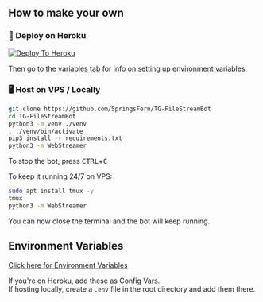 ## How to make your own

### 🚀 Deploy on Heroku

[![Deploy To Heroku](https://www.herokucdn.com/deploy/button.svg)](https://heroku.com/deploy)

Then go to the [variables tab](/README.md#environment-variables) for info on setting up environment variables.

### 🖥 Host on VPS / Locally

```sh
git clone https://github.com/SpringsFern/TG-FileStreamBot
cd TG-FileStreamBot
python3 -m venv ./venv
. ./venv/bin/activate
pip3 install -r requirements.txt
python3 -m WebStreamer
```

To stop the bot, press <kbd>CTRL</kbd>+<kbd>C</kbd>

To keep it running 24/7 on VPS:

```sh
sudo apt install tmux -y
tmux
python3 -m WebStreamer
```

You can now close the terminal and the bot will keep running.


## Environment Variables

[Click here for Environment Variables](/README.md#environment-variables)

If you're on Heroku, add these as Config Vars.  
If hosting locally, create a `.env` file in the root directory and add them there.